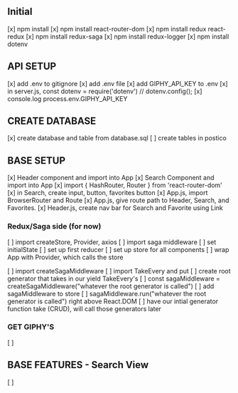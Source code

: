 ## Initial
[x] npm install
[x] npm install react-router-dom
[x] npm install redux react-redux
[x] npm install redux-saga
[x] npm install redux-logger
[x] npm install dotenv

## API SETUP
[x] add .env to gitignore
[x] add .env file
[x] add GIPHY_API_KEY to .env
[x] in server.js, const dotenv = require('dotenv') // dotenv.config(); 
[x] console.log process.env.GIPHY_API_KEY

## CREATE DATABASE
[x] create database and table from database.sql
[ ] create tables in postico

## BASE SETUP
[x] Header component and import into App
[x] Search Component and import into App
[x] import { HashRouter, Router } from 'react-router-dom'
[x] in Search, create input, button, favorites button
[x] App.js, import BrowserRouter and Route
[x] App.js, give route path to Header, Search, and Favorites.
[x] Header.js, create nav bar for Search and Favorite using Link 

### Redux/Saga side (for now)
[ ] import createStore, Provider, axios
[ ] import saga middleware
[ ] set initialState
[ ] set up first reducer
[ ] set up store for all components
[ ] wrap App with Provider, which calls the store

[ ] import createSagaMiddleware 
[ ] import TakeEvery and put
[ ] create root generator that takes in our yield TakeEvery's
[ ] const sagaMiddleware = createSagaMiddleware("whatever the root generator is called")
[ ] add sagaMiddleware to store
[ ] sagaMiddleware.run("whatever the root generator is called") right above React.DOM
[ ] have our intial generator function take (CRUD), will call those generators later

### GET GIPHY'S
[ ] 


## BASE FEATURES - Search View
[ ] 